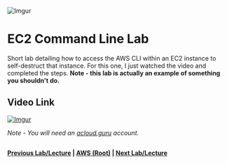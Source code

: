![Imgur](https://i.imgur.com/9awJmtb.png) 


EC2 Command Line Lab
======

Short lab detailing how to access the AWS CLI within an EC2 instance to self-destruct
that instance. For this one, I just watched the video and completed the steps.  **Note -
this lab is actually an example of something you shouldn't do.**


## Video Link

[![Imgur](https://i.imgur.com/vcduBiF.png)](https://acloud.guru/course/aws-certified-solutions-architect-associate/learn/ec2/cli/watch)

*Note - You will need an [acloud.guru](acloud.guru) account.*



##

**[Previous Lab/Lecture](ec2-cloudwatch-lab.md) | [AWS (Root)](../readme.adoc) | [Next Lab/Lecture](ec2-iam-roles-lab.md)** 
